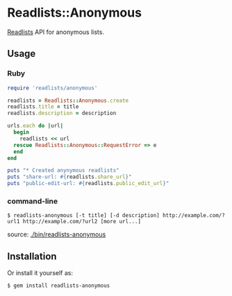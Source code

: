 # Readlists::Anonymous

[Readlists](http://readlists.com/) API for anonymous lists.

## Usage

### Ruby

```ruby
require 'readlists/anonymous'

readlists = Readlists::Anonymous.create
readlists.title = title
readlists.description = description

urls.each do |url|
  begin
    readlists << url
  rescue Readlists::Anonymous::RequestError => e
  end
end

puts "* Created anynymous readlists"
puts "share-url: #{readlists.share_url}"
puts "public-edit-url: #{readlists.public_edit_url}"
```

### command-line

```shell
$ readlists-anonymous [-t title] [-d description] http://example.com/?url1 http://example.com/?url2 [more url...]
```

source: [./bin/readlists-anonymous](./blob/master/bin/readlists-anonymous)

## Installation

Or install it yourself as:

    $ gem install readlists-anonymous

